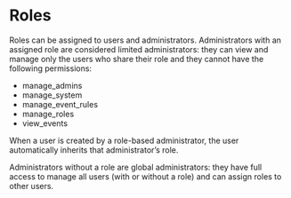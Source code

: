 # Roles

Roles can be assigned to users and administrators. Administrators with an assigned role are considered limited administrators: they can view and manage only the users who share their role and they cannot have the following permissions:

- manage_admins
- manage_system
- manage_event_rules
- manage_roles
- view_events

When a user is created by a role-based administrator, the user automatically inherits that administrator’s role.

Administrators without a role are global administrators: they have full access to manage all users (with or without a role) and can assign roles to other users.

